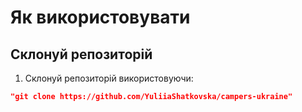 # Як використовувати

## Склонуй репозиторій

1. Склонуй репозиторій використовуючи:

```json
"git clone https://github.com/YuliiaShatkovska/campers-ukraine"
```
